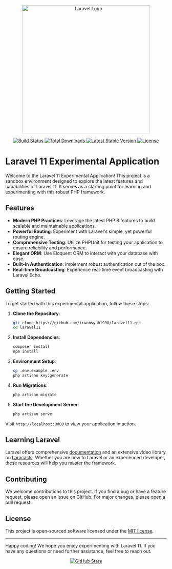 <p align="center">
    <a href="https://laravel.com" target="_blank">
        <img src="https://raw.githubusercontent.com/laravel/art/master/logo-lockup/5%20SVG/2%20CMYK/1%20Full%20Color/laravel-logolockup-cmyk-red.svg" width="400" alt="Laravel Logo">
    </a>
</p>

<p align="center">
    <a href="https://github.com/laravel/framework/actions">
        <img src="https://github.com/laravel/framework/workflows/tests/badge.svg" alt="Build Status">
    </a>
    <a href="https://packagist.org/packages/laravel/framework">
        <img src="https://img.shields.io/packagist/dt/laravel/framework" alt="Total Downloads">
    </a>
    <a href="https://packagist.org/packages/laravel/framework">
        <img src="https://img.shields.io/packagist/v/laravel/framework" alt="Latest Stable Version">
    </a>
    <a href="https://packagist.org/packages/laravel/framework">
        <img src="https://img.shields.io/packagist/l/laravel/framework" alt="License">
    </a>
</p>

# Laravel 11 Experimental Application

Welcome to the Laravel 11 Experimental Application! This project is a sandbox environment designed to explore the latest features and capabilities of Laravel 11. It serves as a starting point for learning and experimenting with this robust PHP framework.

## Features

- **Modern PHP Practices**: Leverage the latest PHP 8 features to build scalable and maintainable applications.
- **Powerful Routing**: Experiment with Laravel's simple, yet powerful routing engine.
- **Comprehensive Testing**: Utilize PHPUnit for testing your application to ensure reliability and performance.
- **Elegant ORM**: Use Eloquent ORM to interact with your database with ease.
- **Built-in Authentication**: Implement robust authentication out of the box.
- **Real-time Broadcasting**: Experience real-time event broadcasting with Laravel Echo.

## Getting Started

To get started with this experimental application, follow these steps:

1. **Clone the Repository**:
    ```bash
    git clone https://github.com/irwansyah1998/laravel11.git
    cd laravel11
    ```

2. **Install Dependencies**:
    ```bash
    composer install
    npm install
    ```

3. **Environment Setup**:
    ```bash
    cp .env.example .env
    php artisan key:generate
    ```

4. **Run Migrations**:
    ```bash
    php artisan migrate
    ```

5. **Start the Development Server**:
    ```bash
    php artisan serve
    ```

Visit `http://localhost:8000` to view your application in action.

## Learning Laravel

Laravel offers comprehensive [documentation](https://laravel.com/docs) and an extensive video library on [Laracasts](https://laracasts.com). Whether you are new to Laravel or an experienced developer, these resources will help you master the framework.

## Contributing

We welcome contributions to this project. If you find a bug or have a feature request, please open an issue on GitHub. For major changes, please open a pull request.

## License

This project is open-sourced software licensed under the [MIT license](https://opensource.org/licenses/MIT).

---

Happy coding! We hope you enjoy experimenting with Laravel 11. If you have any questions or need further assistance, feel free to reach out.

<p align="center">
    <a href="https://github.com/irwansyah1998/laravel11" target="_blank">
        <img src="https://img.shields.io/github/stars/irwansyah1998/laravel11?style=social" alt="GitHub Stars">
    </a>
</p>
